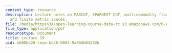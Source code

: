 ```yaml
---
content_type: resource
description: Lecture notes on MAXCUT, SPARSEST-CUT, multicommodity flows, metrics,
  and finite metric spaces.
file: /media/https%3A/open-learning-course-data-rc.s3.amazonaws.com/6-854j-advanced-algorithms-fall-2008/eb80bd28ceaeba2608039a00db04292b_lec19.pdf
file_type: application/pdf
resourcetype: Document
title: Lecture 19
uid: eb80bd28-ceae-ba26-0803-9a00db04292b
---
```

